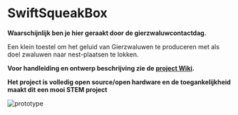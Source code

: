 # SwiftSqueakBox

**Waarschijnlijk ben je hier geraakt door de gierzwaluwcontactdag.** 

Een klein toestel om het geluid van Gierzwaluwen te produceren met als doel zwaluwen naar nest-plaatsen te lokken.

**Voor handleiding en ontwerp beschrijving zie de [project Wiki](https://github.com/schoetec/SwiftSqueakBox/wiki).**
 
**Het project is volledig open source/open hardware en de toegankelijkheid maakt dit een mooi STEM project**  

![prototype](https://user-images.githubusercontent.com/119813734/208239699-ee8f70fc-0a85-40ea-8554-4fc4425d4721.jpg)
